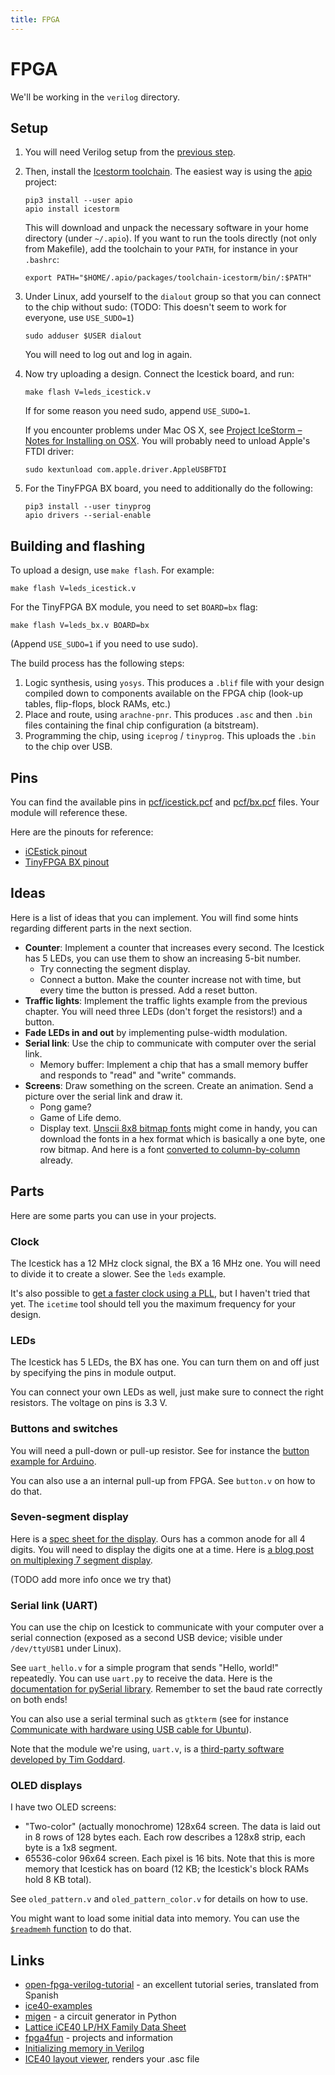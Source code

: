 ```yaml
---
title: FPGA
---
```


# FPGA

We'll be working in the `verilog` directory.

## Setup

1. You will need Verilog setup from the [previous step](verilog.html).

2. Then, install the [Icestorm toolchain](http://www.clifford.at/icestorm/). The
   easiest way is using the [apio](https://github.com/FPGAwars/apio) project:

       pip3 install --user apio
       apio install icestorm

   This will download and unpack the necessary software in your home directory
   (under `~/.apio`). If you want to run the tools directly (not only from
   Makefile), add the toolchain to your `PATH`, for instance in your `.bashrc`:

       export PATH="$HOME/.apio/packages/toolchain-icestorm/bin/:$PATH"

3. Under Linux, add yourself to the `dialout` group so that you can connect to the
   chip without sudo: (TODO: This doesn't seem to work for everyone, use
   `USE_SUDO=1`)

       sudo adduser $USER dialout

    You will need to log out and log in again.

4. Now try uploading a design. Connect the Icestick board, and run:

       make flash V=leds_icestick.v

   If for some reason you need sudo, append `USE_SUDO=1`.

   If you encounter problems under Mac OS X, see [Project IceStorm – Notes for
   Installing on OSX](http://www.clifford.at/icestorm/notes_osx.html).
   You will probably need to unload Apple's FTDI driver:

       sudo kextunload com.apple.driver.AppleUSBFTDI

5. For the TinyFPGA BX board, you need to additionally do the following:

       pip3 install --user tinyprog
       apio drivers --serial-enable

## Building and flashing

To upload a design, use `make flash`. For example:

    make flash V=leds_icestick.v

For the TinyFPGA BX module, you need to set `BOARD=bx` flag:

    make flash V=leds_bx.v BOARD=bx

(Append `USE_SUDO=1` if you need to use sudo).

The build process has the following steps:

1. Logic synthesis, using `yosys`. This produces a `.blif` file with your
   design compiled down to components available on the FPGA chip (look-up
   tables, flip-flops, block RAMs, etc.)
2. Place and route, using `arachne-pnr`. This produces `.asc` and then `.bin`
   files containing the final chip configuration (a bitstream).
3. Programming the chip, using `iceprog` / `tinyprog`. This uploads the `.bin`
   to the chip over USB.

## Pins

You can find the available pins in [pcf/icestick.pcf](https://github.com/pwmarcz/fpga-tutorial/blob/master/verilog/pcf/icestick.pcf) and
[pcf/bx.pcf](https://github.com/pwmarcz/fpga-tutorial/blob/master/verilog/pcf/bx.pcf) files. Your module will reference these.

Here are the pinouts for reference:

- [iCEstick pinout](http://www.pighixxx.net/portfolio-items/icestick/)
- [TinyFPGA BX pinout](https://www.crowdsupply.com/tinyfpga/tinyfpga-bx/updates/manufacturing-continues)

## Ideas

Here is a list of ideas that you can implement. You will find some hints
regarding different parts in the next section.

- **Counter**: Implement a counter that increases every second. The Icestick
  has 5 LEDs, you can use them to show an increasing 5-bit number.
  - Try connecting the segment display.
  - Connect a button. Make the counter increase not with time, but every time
    the button is pressed. Add a reset button.
- **Traffic lights**: Implement the traffic lights example from the previous
  chapter. You will need three LEDs (don't forget the resistors!) and a button.
- **Fade LEDs in and out** by implementing pulse-width modulation.
- **Serial link**: Use the chip to communicate with computer over the serial
  link.
  - Memory buffer: Implement a chip that has a small memory buffer and responds
    to "read" and "write" commands.
- **Screens**: Draw something on the screen. Create an animation. Send a
  picture over the serial link and draw it.
  - Pong game?
  - Game of Life demo.
  - Display text. [Unscii 8x8 bitmap fonts](http://pelulamu.net/unscii/) might
    come in handy, you can download the fonts in a hex format which is
    basically a one byte, one row bitmap. And here is a font [converted to
    column-by-column](https://github.com/pwmarcz/fpga-experiments/blob/master/font.mem)
    already.

## Parts

Here are some parts you can use in your projects.

### Clock

The Icestick has a 12 MHz clock signal, the BX a 16 MHz one. You will need to
divide it to create a slower. See the `leds` example.

It's also possible to [get a faster clock using a
PLL](https://stackoverflow.com/questions/43890771/how-to-get-a-faster-clock-in-verilog-on-a-lattice-icestick),
but I haven't tried that yet. The `icetime` tool should tell you the maximum
frequency for your design.

### LEDs

The Icestick has 5 LEDs, the BX has one. You can turn them on and off just by
specifying the pins in module output.

You can connect your own LEDs as well, just make sure to connect the right
resistors. The voltage on pins is 3.3 V.

### Buttons and switches

You will need a pull-down or pull-up resistor. See for instance the [button
example for Arduino](https://www.arduino.cc/en/Tutorial/Button).

You can also use a an internal pull-up from FPGA. See `button.v` on how to do
that.

### Seven-segment display

Here is a [spec sheet for the
display](https://botland.com.pl/index.php?controller=attachment&id_attachment=1629). Ours
has a common anode for all 4 digits. You will need to display the digits one at a time. Here is [a blog post on multiplexing 7 segment display](https://www.electronicsblog.net/4-digits-7-segments-led-display-multiplexing-with-arduino/).

(TODO add more info once we try that)

### Serial link (UART)

You can use the chip on Icestick to communicate with your computer over a
serial connection (exposed as a second USB device; visible under `/dev/ttyUSB1`
under Linux).

See `uart_hello.v` for a simple program that sends "Hello, world!"
repeatedly. You can use `uart.py` to receive the data. Here is the
[documentation for pySerial
library](https://pythonhosted.org/pyserial/pyserial_api.html). Remember to set
the baud rate correctly on both ends!

You can also use a serial terminal such as `gtkterm` (see for instance
[Communicate with hardware using USB cable for
Ubuntu](https://elinux.org/Communicate_with_hardware_using_USB_cable_for_Ubuntu)).

Note that the module we're using, `uart.v`, is a [third-party software
developed by Tim Goddard](https://github.com/cyrozap/osdvu).

### OLED displays

I have two OLED screens:

- "Two-color" (actually monochrome) 128x64 screen. The data is laid out in 8
  rows of 128 bytes each. Each row describes a 128x8 strip, each byte is a 1x8
  segment.
- 65536-color 96x64 screen. Each pixel is 16 bits. Note that this is more
  memory that Icestick has on board (12 KB; the Icestick's block RAMs hold 8 KB
  total).

See `oled_pattern.v` and `oled_pattern_color.v` for details on how to use.

You might want to load some initial data into memory. You can use the
[`$readmemh`
function](https://timetoexplore.net/blog/initialize-memory-in-verilog) to do
that.

## Links

- [open-fpga-verilog-tutorial](https://github.com/Obijuan/open-fpga-verilog-tutorial/wiki/Chapter-0%3A-you-are-leaving-the-private-sector) -
  an excellent tutorial series, translated from Spanish
- [ice40-examples](https://github.com/nesl/ice40_examples)
- [migen](https://github.com/m-labs/migen) - a circuit generator in Python
- [Lattice iCE40 LP/HX Family Data Sheet](http://www.latticesemi.com/view_document?document_id=49312)
- [fpga4fun](https://www.fpga4fun.com/) - projects and information
- [Initializing memory in Verilog](https://timetoexplore.net/blog/initialize-memory-in-verilog)
- [ICE40 layout viewer](https://knielsen.github.io/ice40_viewer/ice40_viewer.html), renders your .asc file
